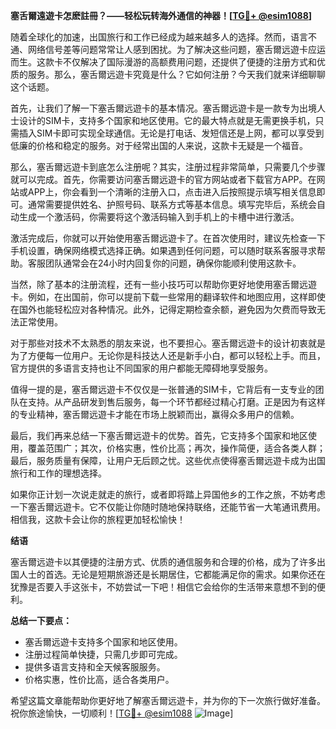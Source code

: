 **塞舌爾遠遊卡怎麽註冊？——轻松玩转海外通信的神器！[[TG💪+ @esim1088](https://t.me/s/esim1088)]**

随着全球化的加速，出国旅行和工作已经成为越来越多人的选择。然而，语言不通、网络信号差等问题常常让人感到困扰。为了解决这些问题，塞舌爾远遊卡应运而生。这款卡不仅解决了国际漫游的高额费用问题，还提供了便捷的注册方式和优质的服务。那么，塞舌爾远遊卡究竟是什么？它如何注册？今天我们就来详细聊聊这个话题。

首先，让我们了解一下塞舌爾远遊卡的基本情况。塞舌爾远遊卡是一款专为出境人士设计的SIM卡，支持多个国家和地区使用。它的最大特点就是无需更换手机，只需插入SIM卡即可实现全球通信。无论是打电话、发短信还是上网，都可以享受到低廉的价格和稳定的服务。对于经常出国的人来说，这款卡无疑是一个福音。

那么，塞舌爾远遊卡到底怎么注册呢？其实，注册过程非常简单，只需要几个步骤就可以完成。首先，你需要访问塞舌爾远遊卡的官方网站或者下载官方APP。在网站或APP上，你会看到一个清晰的注册入口，点击进入后按照提示填写相关信息即可。通常需要提供姓名、护照号码、联系方式等基本信息。填写完毕后，系统会自动生成一个激活码，你需要将这个激活码输入到手机上的卡槽中进行激活。

激活完成后，你就可以开始使用塞舌爾远遊卡了。在首次使用时，建议先检查一下手机设置，确保网络模式选择正确。如果遇到任何问题，可以随时联系客服寻求帮助。客服团队通常会在24小时内回复你的问题，确保你能顺利使用这款卡。

当然，除了基本的注册流程，还有一些小技巧可以帮助你更好地使用塞舌爾远遊卡。例如，在出国前，你可以提前下载一些常用的翻译软件和地图应用，这样即使在国外也能轻松应对各种情况。此外，记得定期检查余额，避免因为欠费而导致无法正常使用。

对于那些对技术不太熟悉的朋友来说，也不要担心。塞舌爾远遊卡的设计初衷就是为了方便每一位用户。无论你是科技达人还是新手小白，都可以轻松上手。而且，官方提供的多语言支持也让不同国家的用户都能无障碍地享受服务。

值得一提的是，塞舌爾远遊卡不仅仅是一张普通的SIM卡，它背后有一支专业的团队在支持。从产品研发到售后服务，每一个环节都经过精心打磨。正是因为有这样的专业精神，塞舌爾远遊卡才能在市场上脱颖而出，赢得众多用户的信赖。

最后，我们再来总结一下塞舌爾远遊卡的优势。首先，它支持多个国家和地区使用，覆盖范围广；其次，价格实惠，性价比高；再次，操作简便，适合各类人群；最后，服务质量有保障，让用户无后顾之忧。这些优点使得塞舌爾远遊卡成为出国旅行和工作的理想选择。

如果你正计划一次说走就走的旅行，或者即将踏上异国他乡的工作之旅，不妨考虑一下塞舌爾远遊卡。它不仅能让你随时随地保持联络，还能节省一大笔通讯费用。相信我，这款卡会让你的旅程更加轻松愉快！

**结语**

塞舌爾远遊卡以其便捷的注册方式、优质的通信服务和合理的价格，成为了许多出国人士的首选。无论是短期旅游还是长期居住，它都能满足你的需求。如果你还在犹豫是否要入手这张卡，不妨尝试一下吧！相信它会给你的生活带来意想不到的便利。

**总结一下要点：**
- 塞舌爾远遊卡支持多个国家和地区使用。
- 注册过程简单快捷，只需几步即可完成。
- 提供多语言支持和全天候客服服务。
- 价格实惠，性价比高，适合各类用户。

希望这篇文章能帮助你更好地了解塞舌爾远遊卡，并为你的下一次旅行做好准备。祝你旅途愉快，一切顺利！[[TG💪+ @esim1088](https://t.me/s/esim1088) ![Image](https://i.postimg.cc/4NQfJmqS/Snipaste-2025-05-13-00-14-12.png)]